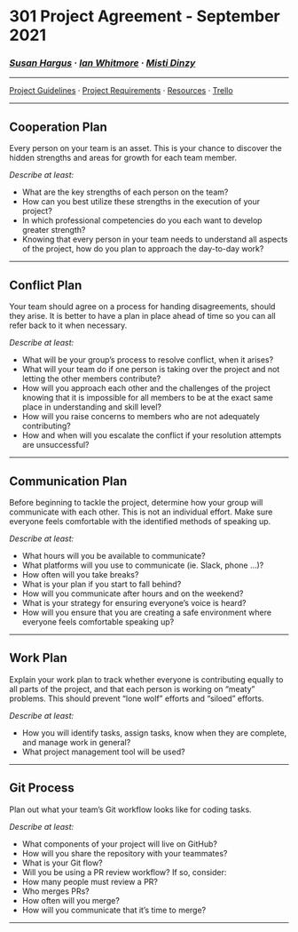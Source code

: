 # 301 Project Agreement - September 2021

### ***[Susan Hargus](susan.md) &middot; [Ian Whitmore](ian.md) &middot; [Misti Dinzy](misti.md)***

_____

[Project Guidelines](https://mistidinzy.github.io/301-ProjectPlanning/project-guidelines.html) &middot;
[Project Requirements](https://mistidinzy.github.io/301-ProjectPlanning/project-guidelines.html#grading) &middot;
[Resources](https://mistidinzy.github.io/301-ProjectPlanning/resources.html) &middot;
[Trello](https://trello.com/b/KuDlJ9PD/301-project)

_____

## Cooperation Plan

Every person on your team is an asset. This is your chance to discover the hidden strengths and areas for growth for each team member.

*Describe at least:*

* What are the key strengths of each person on the team?
* How can you best utilize these strengths in the execution of your project?
* In which professional competencies do you each want to develop greater strength?
* Knowing that every person in your team needs to understand all aspects of the project, how do you plan to approach the day-to-day work?

_____

## Conflict Plan

Your team should agree on a process for handing disagreements, should they arise. It is better to have a plan in place ahead of time so you can all refer back to it when necessary.

*Describe at least:*

* What will be your group’s process to resolve conflict, when it arises?
* What will your team do if one person is taking over the project and not letting the other members contribute?
* How will you approach each other and the challenges of the project knowing that it is impossible for all members to be at the exact same place in understanding and skill level?
* How will you raise concerns to members who are not adequately contributing?
* How and when will you escalate the conflict if your resolution attempts are unsuccessful?

_____

## Communication Plan

Before beginning to tackle the project, determine how your group will communicate with each other. This is not an individual effort. Make sure everyone feels comfortable with the identified methods of speaking up.

*Describe at least:*

* What hours will you be available to communicate?
* What platforms will you use to communicate (ie. Slack, phone …)?
* How often will you take breaks?
* What is your plan if you start to fall behind?
* How will you communicate after hours and on the weekend?
* What is your strategy for ensuring everyone’s voice is heard?
* How will you ensure that you are creating a safe environment where everyone feels comfortable speaking up?

_____

## Work Plan

Explain your work plan to track whether everyone is contributing equally to all parts of the project, and that each person is working on “meaty” problems. This should prevent “lone wolf” efforts and “siloed” efforts.

*Describe at least:*

* How you will identify tasks, assign tasks, know when they are complete, and manage work in general?
* What project management tool will be used?

_____

## Git Process

Plan out what your team’s Git workflow looks like for coding tasks.

*Describe at least:*

* What components of your project will live on GitHub?
* How will you share the repository with your teammates?
* What is your Git flow?
* Will you be using a PR review workflow? If so, consider:
* How many people must review a PR?
* Who merges PRs?
* How often will you merge?
* How will you communicate that it’s time to merge?

_____
